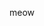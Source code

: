 meow

<!---
distressd/distressd is a ✨ special ✨ repository because its `README.md` (this file) appears on your GitHub profile.
You can click the Preview link to take a look at your changes.
--->
